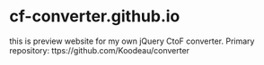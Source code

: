 # cf-converter.github.io
this is preview website for my own jQuery CtoF converter. Primary repository: ttps://github.com/Koodeau/converter
